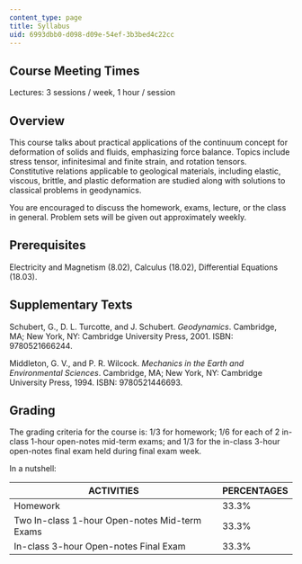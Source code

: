 ```yaml
---
content_type: page
title: Syllabus
uid: 6993dbb0-d098-d09e-54ef-3b3bed4c22cc
---
```


Course Meeting Times
--------------------

Lectures: 3 sessions / week, 1 hour / session

Overview
--------

This course talks about practical applications of the continuum concept for deformation of solids and fluids, emphasizing force balance. Topics include stress tensor, infinitesimal and finite strain, and rotation tensors. Constitutive relations applicable to geological materials, including elastic, viscous, brittle, and plastic deformation are studied along with solutions to classical problems in geodynamics.

You are encouraged to discuss the homework, exams, lecture, or the class in general. Problem sets will be given out approximately weekly.

Prerequisites
-------------

Electricity and Magnetism (8.02), Calculus (18.02), Differential Equations (18.03).

Supplementary Texts
-------------------

Schubert, G., D. L. Turcotte, and J. Schubert. _Geodynamics_. Cambridge, MA; New York, NY: Cambridge University Press, 2001. ISBN: 9780521666244.

Middleton, G. V., and P. R. Wilcock. _Mechanics in the Earth and Environmental Sciences_. Cambridge, MA; New York, NY: Cambridge University Press, 1994. ISBN: 9780521446693.

Grading
-------

The grading criteria for the course is: 1/3 for homework; 1/6 for each of 2 in-class 1-hour open-notes mid-term exams; and 1/3 for the in-class 3-hour open-notes final exam held during final exam week.

In a nutshell:

| ACTIVITIES | PERCENTAGES |
| --- | --- |
| Homework | 33.3% |
| Two In-class 1-hour Open-notes Mid-term Exams | 33.3% |
| In-class 3-hour Open-notes Final Exam | 33.3%